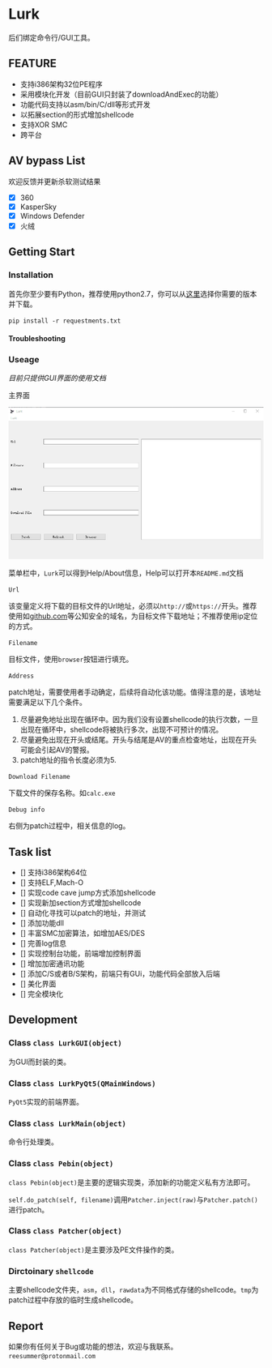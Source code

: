 # Lurk

后们绑定命令行/GUI工具。

## FEATURE

- 支持i386架构32位PE程序
- 采用模块化开发（目前GUI只封装了downloadAndExec的功能）
- 功能代码支持以asm/bin/C/dll等形式开发
- 以拓展section的形式增加shellcode
- 支持XOR SMC
- 跨平台

## AV bypass List

欢迎反馈并更新杀软测试结果

- [x] 360
- [x] KasperSky
- [x] Windows Defender
- [x] 火绒

## Getting Start

### Installation

首先你至少要有Python，推荐使用python2.7，你可以从[这里](https://www.python.org/downloads/)选择你需要的版本并下载。

`pip install -r requestments.txt`

#### Troubleshooting

### Useage

*目前只提供GUI界面的使用文档*

主界面

![main](resource/main.png)

菜单栏中，`Lurk`可以得到Help/About信息，Help可以打开本`README.md`文档

`Url`

该变量定义将下载的目标文件的Url地址，必须以`http://`或`https://`开头。推荐使用如[github.com](github.com)等公知安全的域名，为目标文件下载地址；不推荐使用ip定位的方式。

`Filename`

目标文件，使用`browser`按钮进行填充。

`Address`

patch地址，需要使用者手动确定，后续将自动化该功能。值得注意的是，该地址需要满足以下几个条件。

1. 尽量避免地址出现在循环中。因为我们没有设置shellcode的执行次数，一旦出现在循环中，shellcode将被执行多次，出现不可预计的情况。
2. 尽量避免出现在开头或结尾。开头与结尾是AV的重点检查地址，出现在开头可能会引起AV的警报。
3. patch地址的指令长度必须为5.

`Download Filename`

下载文件的保存名称。如`calc.exe`

`Debug info`

右侧为patch过程中，相关信息的log。

## Task list

- [] 支持i386架构64位
- [] 支持ELF,Mach-O
- [] 实现code cave jump方式添加shellcode
- [] 实现新加section方式增加shellcode
- [] 自动化寻找可以patch的地址，并测试
- [] 添加功能dll
- [] 丰富SMC加密算法，如增加AES/DES
- [] 完善log信息
- [] 实现控制台功能，前端增加控制界面
- [] 增加加密通讯功能
- [] 添加C/S或者B/S架构，前端只有GUi，功能代码全部放入后端
- [] 美化界面
- [] 完全模块化

## Development

### Class `class LurkGUI(object)`

为GUI而封装的类。

### Class `class LurkPyQt5(QMainWindows)`

`PyQt5`实现的前端界面。

### Class `class LurkMain(object)`

命令行处理类。

### Class `class Pebin(object)`

`class Pebin(object)`是主要的逻辑实现类，添加新的功能定义私有方法即可。

`self.do_patch(self, filename)`调用`Patcher.inject(raw)`与`Patcher.patch()`进行patch。

### Class `class Patcher(object)`

`class Patcher(object)`是主要涉及PE文件操作的类。

### Dirctoinary `shellcode`

主要shellcode文件夹，`asm`，`dll`，`rawdata`为不同格式存储的shellcode。`tmp`为patch过程中存放的临时生成shellcode。

## Report

如果你有任何关于Bug或功能的想法，欢迎与我联系。`reesummer@protonmail.com`
